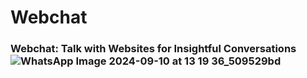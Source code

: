 # Webchat
### Webchat: Talk with Websites for Insightful Conversations  ![WhatsApp Image 2024-09-10 at 13 19 36_509529bd](https://github.com/user-attachments/assets/d838b5a6-e10c-4d7b-b0e7-7d51c04d57eb)

